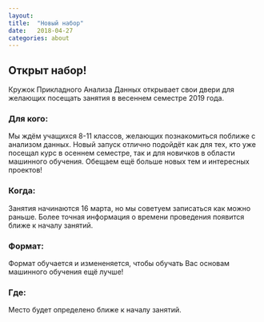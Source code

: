 ```yaml
---
layout: 
title:  "Новый набор"
date:   2018-04-27
categories: about
---
```

## Открыт набор!

Кружок Прикладного Анализа Данных открывает свои двери для желающих посещать занятия в весеннем семестре 2019 года.

### Для кого:
Мы ждём учащихся 8-11 классов, желающих познакомиться поближе с анализом данных. Новый запуск отлично подойдёт как для тех, кто уже посещал курс в осеннем семестре, так и для новичков в области машинного обучения. Обещаем ещё больше новых тем и интересных проектов!

### Когда:
Занятия начинаются 16 марта, но мы советуем записаться как можно раньше. Более точная информация о времени проведения появится ближе к началу занятий.

### Формат:
Формат обучается и измененяется, чтобы обучать Вас основам машинного обучения ещё лучше!

### Где:
Место будет определено ближе к началу занятий. 
